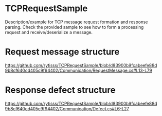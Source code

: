 # TCPRequestSample
Description/example for TCP message request formation and response parsing. Check the provided sample to see how to form a processing request and receive/deserialize a message.

# Request message structure  
https://github.com/rytisss/TCPRequestSample/blob/d83900b9fcabeefe88d9b8cf640cd405c9f94402/Communication/RequestMessage.cs#L13-L79

# Response defect structure  
https://github.com/rytisss/TCPRequestSample/blob/d83900b9fcabeefe88d9b8cf640cd405c9f94402/Communication/Defect.cs#L6-L27
